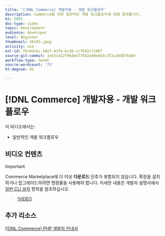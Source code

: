 ```yaml
---
title: '[!DNL Commerce] 개발자용 - 개발 워크플로우'
description: Commerce를 위한 일반적인 개발 워크플로우에 대해 알아봅니다.
kt: 5691
doc-type: video
topic: Development
audience: developer
level: Beginner
thumbnail: 36193.jpeg
activity: use
exl-id: f6c0dcbc-a0ef-43fb-bc38-cc7692c73487
source-git-commit: 1eb2cd22f9bded77032ad0ed43c3f2ca84879a69
workflow-type: tm+mt
source-wordcount: '73'
ht-degree: 0%

---
```


# [!DNL Commerce] 개발자용 - 개발 워크플로우

이 비디오에서는:

- 일반적인 개발 워크플로우

## 비디오 컨텐츠

>[!IMPORTANT]
>
>Commerce Marketplace에 더 이상 **다운로드** 단추가 포함되지 않습니다. 확장을 설치하거나 업그레이드하려면 명령줄을 사용해야 합니다. 자세한 내용은 개발자 설명서에서 [일반 CLI 설치](https://devdocs.magento.com/extensions/install/) 항목을 참조하십시오.

>[!VIDEO](https://video.tv.adobe.com/v/36193?quality=12&learn=on)

## 추가 리소스

[[!DNL Commerce] PHP 개발자 안내서](https://devdocs.magento.com/guides/v2.4/extension-dev-guide/bk-extension-dev-guide.html)
